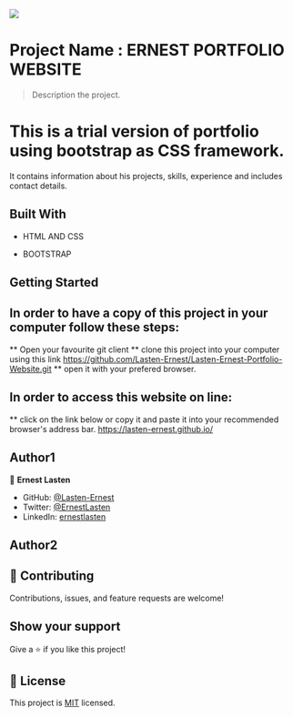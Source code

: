 ![](https://img.shields.io/badge/Microverse-blueviolet)

# Project Name : ERNEST PORTFOLIO WEBSITE

> Description the project.
# This is a trial version of portfolio using bootstrap as CSS framework.
It contains information about his projects, skills, experience and includes contact details. 


## Built With

- HTML AND CSS

- BOOTSTRAP

## Getting Started

## In order to have a copy of this project in your computer follow these steps:
** Open your favourite git client
** clone this project into your computer using this link https://github.com/Lasten-Ernest/Lasten-Ernest-Portfolio-Website.git 
** open it with your prefered browser.


## In order to access this website on line:
** click on the link below or copy it and paste it into your recommended browser's address bar.
    https://lasten-ernest.github.io/
    


## Author1

👤 **Ernest Lasten**

- GitHub: [@Lasten-Ernest](https://github.com/Lasten-Ernest)
- Twitter: [@ErnestLasten](https://twitter.com/ErnestLasten)
- LinkedIn: [ernestlasten](https://mw.linkedin.com/in/ernest-lasten-613990197)

## Author2




## 🤝 Contributing

Contributions, issues, and feature requests are welcome!

## Show your support

Give a ⭐️ if you like this project!


## 📝 License

This project is [MIT](./MIT.md) licensed.
